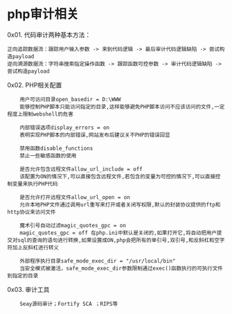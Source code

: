 # php审计相关

0x01. 代码审计两种基本方法：

    正向追踪数据流：跟踪用户输入参数 -> 来到代码逻辑 -> 最后审计代码逻辑缺陷 -> 尝试构造payload
    逆向溯源数据流：字符串搜索指定操作函数 -> 跟踪函数可控参数 -> 审计代码逻辑缺陷 -> 尝试构造payload
    
0x02. PHP相关配置    

        用户可访问目录open_basedir = D:\WWW
        能够控制PHP脚本只能访问指定的目录,这样能够避免PHP脚本访问不应该访问的文件,一定程度上限制webshell的危害 
         
        内部错误选项display_errors = on
        表明实现PHP脚本的内部错误,网站发布后建议关不PHP的错误回显
        
        禁用函数disable_functions
        禁止一些敏感函数的使用
        
        是否允许包含远程文件allow_url_include = off
        该配置为ON的情况下,可以直接包含远程文件,若包含的变量为可控的情况下,可以直接控制变量来执行PHP代码
        
        是否允许打开远程文件allow_url_open = on
        允许本地PHP文件通过调用url重写来打开或者关闭写权限,默认的封装协议提供的ftp和http协议来访问文件
            
        魔术引号自动过滤magic_quotes_gpc = on
        magic_quotes_gpc = off 在php.ini中默认是关闭的,如果打开它,将自动把用户提交对sql的查询的语句进行转换,如果设置成ON,php会把所有的单引号,双引号,和反斜杠和空字符加上反斜杠进行转义
         
        外部程序执行目录safe_mode_exec_dir = "/usr/local/bin"
        当安全模式被激活，safe_mode_exec_dir参数限制通过exec()函数执行的可执行文件到指定的目录

0x03. 审计工具
        
        Seay源码审计；Fortify SCA ；RIPS等
        
